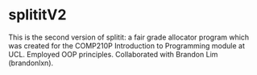 # splititV2
This is the second version of splitit: a fair grade allocator program which was created for the COMP210P Introduction to Programming module at UCL. Employed OOP principles. Collaborated with Brandon Lim (brandonlxn).

